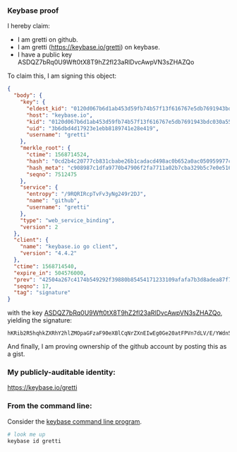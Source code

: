 ### Keybase proof

I hereby claim:

  * I am gretti on github.
  * I am gretti (https://keybase.io/gretti) on keybase.
  * I have a public key ASDQZ7bRq0U9Wft0tX8T9hZ2fl23aRlDvcAwpVN3sZHAZQo

To claim this, I am signing this object:

```json
{
  "body": {
    "key": {
      "eldest_kid": "0120d067b6d1ab453d59fb74b57f13f616767e5db7691943bdc030a55377b191c0650a",
      "host": "keybase.io",
      "kid": "0120d067b6d1ab453d59fb74b57f13f616767e5db7691943bdc030a55377b191c0650a",
      "uid": "3b6dbd4d17923e1ebb8189741e28e419",
      "username": "gretti"
    },
    "merkle_root": {
      "ctime": 1568714524,
      "hash": "0cd2b4c20777cb831cbabe26b1cadacd498ac0b652a0ac050959977cd92fdbf66477a7cd2d9c3e0e10e26f96bdc6a15d7a8a2744de258b9dde36f642e4284222",
      "hash_meta": "c908987c1dfa9770b47906f2fa7711a02b7cba329b5c7e0e5168335b1850d743",
      "seqno": 7512475
    },
    "service": {
      "entropy": "/9RQRIRcpTvFv3yNg249r2DJ",
      "name": "github",
      "username": "gretti"
    },
    "type": "web_service_binding",
    "version": 2
  },
  "client": {
    "name": "keybase.io go client",
    "version": "4.4.2"
  },
  "ctime": 1568714540,
  "expire_in": 504576000,
  "prev": "42504a267c4174b549292f39880b85454171233109afafa7b3d8adea87f79a3b",
  "seqno": 17,
  "tag": "signature"
}
```

with the key [ASDQZ7bRq0U9Wft0tX8T9hZ2fl23aRlDvcAwpVN3sZHAZQo](https://keybase.io/gretti), yielding the signature:

```
hKRib2R5hqhkZXRhY2hlZMOpaGFzaF90eXBlCqNrZXnEIwEg0Ge20atFPVn7dLV/E/YWdn5dt2kZQ73AMKVTd7GRwGUKp3BheWxvYWTESpcCEcQgQlBKJnxBdLVJKS85iAuFRUFxIzEJr6+ns9it6of3mjvEINVg2VZMN5jFoNnRYXZl0Dg4Hoh9Cqaa5LWgPdbGJTaeAgHCo3NpZ8RAmqNKjIr2cDi20ye6k+Qb+8a9v1V3jv0zPttzFdUC0EF+FWKYPXxDovT13tGDU4ml4rCx1ihFnGLbo2CVumjjA6hzaWdfdHlwZSCkaGFzaIKkdHlwZQildmFsdWXEICFWX3DGKnl7QatS8j++eiFjs5iPNH9GK9C9vsjKOG9Eo3RhZ80CAqd2ZXJzaW9uAQ==

```

And finally, I am proving ownership of the github account by posting this as a gist.

### My publicly-auditable identity:

https://keybase.io/gretti

### From the command line:

Consider the [keybase command line program](https://keybase.io/download).

```bash
# look me up
keybase id gretti
```
